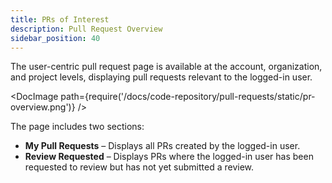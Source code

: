 ```yaml
---
title: PRs of Interest
description: Pull Request Overview
sidebar_position: 40
---
```


The user-centric pull request page is available at the account, organization, and project levels, displaying pull requests relevant to the logged-in user.

<DocImage path={require('/docs/code-repository/pull-requests/static/pr-overview.png')} />

The page includes two sections:

- **My Pull Requests** – Displays all PRs created by the logged-in user.
- **Review Requested** – Displays PRs where the logged-in user has been requested to review but has not yet submitted a review.